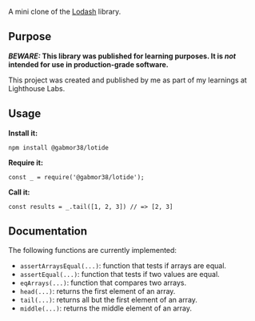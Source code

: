 A mini clone of the [Lodash](https://lodash.com) library.

## Purpose

**_BEWARE:_ This library was published for learning purposes. It is _not_ intended for use in production-grade software.**

This project was created and published by me as part of my learnings at Lighthouse Labs. 

## Usage

**Install it:**

`npm install @gabmor38/lotide`

**Require it:**

`const _ = require('@gabmor38/lotide');`

**Call it:**

`const results = _.tail([1, 2, 3]) // => [2, 3]`

## Documentation

The following functions are currently implemented:

* `assertArraysEqual(...)`: function that tests if arrays are equal.
* `assertEqual(...)`: function that tests if two values are equal.
* `eqArrays(...)`: function that compares two arrays.
* `head(...)`: returns the first element of an array.
* `tail(...)`: returns all but the first element of an array.
* `middle(...)`: returns the middle element of an array.